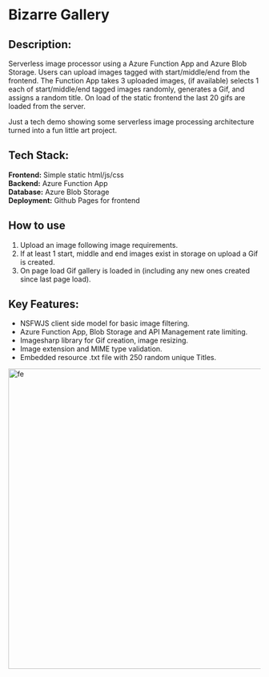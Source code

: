 # Bizarre Gallery

## Description:

Serverless image processor using a Azure Function App and Azure Blob Storage. Users can upload images tagged with start/middle/end from the frontend. The Function App takes 3 uploaded images, (if available) selects 1 each of start/middle/end tagged images randomly, generates a Gif, and assigns a random title. On load of the static frontend the last 20 gifs are loaded from the server.

Just a tech demo showing some serverless image processing architecture turned into a fun little art project.

## Tech Stack:

**Frontend:** Simple static html/js/css <br>
**Backend:** Azure Function App <br>
**Database:** Azure Blob Storage <br>
**Deployment:** Github Pages for frontend <br>

## How to use
1. Upload an image following image requirements. <br>
2. If at least 1 start, middle and end images exist in storage on upload a Gif is created. <br>
3. On page load Gif gallery is loaded in (including any new ones created since last page load). <br>

## Key Features:
* NSFWJS client side model for basic image filtering.
* Azure Function App, Blob Storage and API Management rate limiting.
* Imagesharp library for Gif creation, image resizing.
* Image extension and MIME type validation.
* Embedded resource .txt file with 250 random unique Titles.

<img width="599" alt="fe" src="https://github.com/user-attachments/assets/7cec45c7-e1c1-4893-a94b-2285146f68ca">

